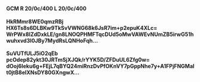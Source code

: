 #### GCM R 20/0c/400 L 20/0c/400
**HkRMmr8WE0qmzRBj**<br/>**HX6Ts8s6DLBKw9TkSvVWNG68k6JsR7im+p2epuK4XLc=**<br/>**WrPWx8IZdDxkLE/gn8LNOQPHMFTqcDUd5oMwVAWEvNUmZB5irwG51hwuhxvd3I0JBy7MydRsLQNHoFqh...**<br/><br/>
**SuVUTfULJ5iO2qEb**<br/>**pcOdep82ykt30JRTmSjXJQk/rYYK5D/ZFDuUL6Zfg0w=**<br/>**dOoj6Ieku6g+FEjL7qBYQ24miRnzDvPfOKnVY7pGppNhe7y+A1FPjFNGMalt0jtB8eIXNsDY80GXngwX...**
